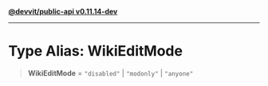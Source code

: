 [**@devvit/public-api v0.11.14-dev**](../../README.md)

---

# Type Alias: WikiEditMode

> **WikiEditMode** = `"disabled"` \| `"modonly"` \| `"anyone"`
